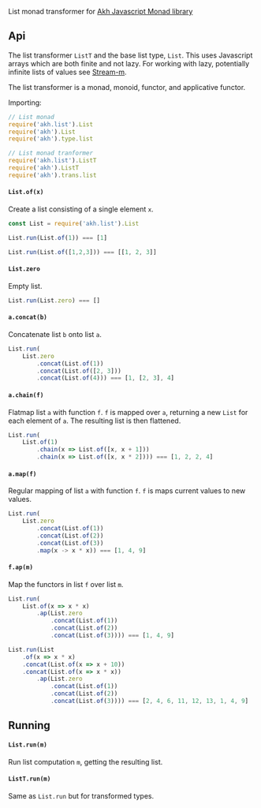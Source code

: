 List monad transformer for [Akh Javascript Monad library](https://github.com/mattbierner/akh)

## Api
The list transformer `ListT` and the base list type, `List`. This uses Javascript arrays which are both finite and not lazy. For working with lazy, potentially infinite lists of values see [Stream-m][stream-m].

The list transformer is a monad, monoid, functor, and applicative functor.

Importing:

```js
// List monad
require('akh.list').List
require('akh').List
require('akh').type.list

// List monad tranformer
require('akh.list').ListT
require('akh').ListT
require('akh').trans.list
```

#### `List.of(x)`
Create a list consisting of a single element `x`.

```js
const List = require('akh.list').List

List.run(List.of(1)) === [1]

List.run(List.of([1,2,3])) === [[1, 2, 3]]
```

#### `List.zero`
Empty list.

```js
List.run(List.zero) === []
```

#### `a.concat(b)`
Concatenate list `b` onto list `a`. 

```js
List.run(
    List.zero
        .concat(List.of(1))
        .concat(List.of([2, 3]))
        .concat(List.of(4))) === [1, [2, 3], 4]
```

#### `a.chain(f)`
Flatmap list `a` with function `f`. `f` is mapped over `a`, returning a new `List` for each element of `a`. The resulting list is then flattened.

```js
List.run(
    List.of(1)
        .chain(x => List.of([x, x + 1]))
        .chain(x => List.of([x, x * 2]))) === [1, 2, 2, 4]
```

#### `a.map(f)`
Regular mapping of list `a` with function `f`. `f` is maps current values to new values.

```js
List.run(
    List.zero
        .concat(List.of(1))
        .concat(List.of(2))
        .concat(List.of(3))
        .map(x -> x * x)) === [1, 4, 9]
```

#### `f.ap(m)`
Map the functors in list `f` over list `m`.

```js
List.run(
    List.of(x => x * x)
        .ap(List.zero
            .concat(List.of(1))
            .concat(List.of(2))
            .concat(List.of(3)))) === [1, 4, 9]
```


```js
List.run(List
    .of(x => x * x)
    .concat(List.of(x => x + 10))
    .concat(List.of(x => x * x))
        .ap(List.zero
            .concat(List.of(1))
            .concat(List.of(2))
            .concat(List.of(3)))) === [2, 4, 6, 11, 12, 13, 1, 4, 9]
```


## Running

#### `List.run(m)`
Run list computation `m`, getting the resulting list.


#### `ListT.run(m)`
Same as `List.run` but for transformed types.


[stream-m]: https://github.com/mattbierner/stream-m